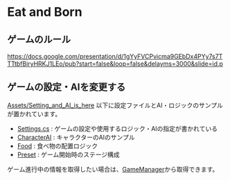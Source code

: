 # Eat and Born

## ゲームのルール

https://docs.google.com/presentation/d/1gYyFVCPvicma9GEbDx4PYy7s7TTTtbfBiryHRKJ1LEo/pub?start=false&loop=false&delayms=3000&slide=id.p

## ゲームの設定・AIを変更する

[Assets/Setting_and_AI_is_here](https://github.com/kayac/ai-workshop/tree/master/Assets/Setting_and_AI_is_here) 以下に設定ファイルとAI・ロジックのサンプルが置かれています。

* [Settings.cs](https://github.com/kayac/ai-workshop/blob/master/Assets/Setting_and_AI_is_here/Settings.cs) : ゲームの設定や使用するロジック・AIの指定が書かれている
* [CharacterAI](https://github.com/kayac/ai-workshop/tree/master/Assets/Setting_and_AI_is_here/CharacerAI) : キャラクターのAIのサンプル
* [Food](https://github.com/kayac/ai-workshop/tree/master/Assets/Setting_and_AI_is_here/Food) : 食べ物の配置ロジック
* [Preset](https://github.com/kayac/ai-workshop/tree/master/Assets/Setting_and_AI_is_here/Preset) : ゲーム開始時のステージ構成


ゲーム進行中の情報を取得したい場合は、[GameManager](https://github.com/kayac/ai-workshop/blob/master/Assets/Game/Scenes/GameScene/Scripts/GameManager.cs#L72)から取得できます。
